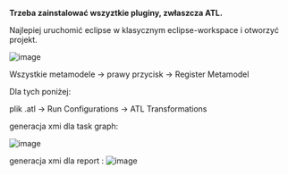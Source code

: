 **Trzeba zainstalować wszyztkie pluginy, zwłaszcza ATL.**

Najlepiej uruchomić eclipse w klasycznym eclipse-workspace i otworzyć projekt.

![image](https://github.com/user-attachments/assets/8899befb-11fa-4aca-a5ad-2a347b9ca8f3)


Wszystkie metamodele -> prawy przycisk -> Register Metamodel


Dla tych poniżej:

plik .atl -> Run Configurations -> ATL Transformations

generacja xmi dla task graph:

![image](https://github.com/user-attachments/assets/b867af8f-d7f1-4bdb-85f9-94821a353b3f)

generacja xmi dla report :
![image](https://github.com/user-attachments/assets/84c60108-99ca-4b87-9f4a-275ebe4e0a23)

